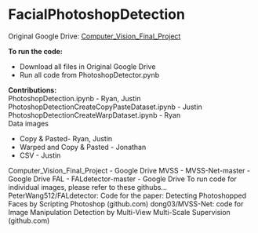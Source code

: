 # FacialPhotoshopDetection
Original Google Drive: [Computer_Vision_Final_Project](https://drive.google.com/drive/u/0/folders/1qRPzc_kkTeNinCAOMoXj6d_nwu-u_HfH)

__To run the code:__
- Download all files in Original Google Drive
- Run all code from PhotoshopDetector.pynb

__Contributions:__<br>
PhotoshopDetection.ipynb - Ryan, Justin<br>
PhotoshopDetectionCreateCopyPasteDataset.ipynb - Justin<br>
PhotoshopDetectionCreateWarpDataset.ipynb - Ryan<br>
Data images<br>
- Copy & Pasted- Ryan, Justin<br>
- Warped and Copy & Pasted - Jonathan<br>
- CSV - Justin

Computer_Vision_Final_Project - Google Drive
MVSS - MVSS-Net-master - Google Drive
FAL - FALdetector-master - Google Drive
To run code for individual images, please refer to these githubs…
PeterWang512/FALdetector: Code for the paper: Detecting Photoshopped Faces by Scripting Photoshop (github.com)
dong03/MVSS-Net: code for Image Manipulation Detection by Multi-View Multi-Scale Supervision (github.com)
